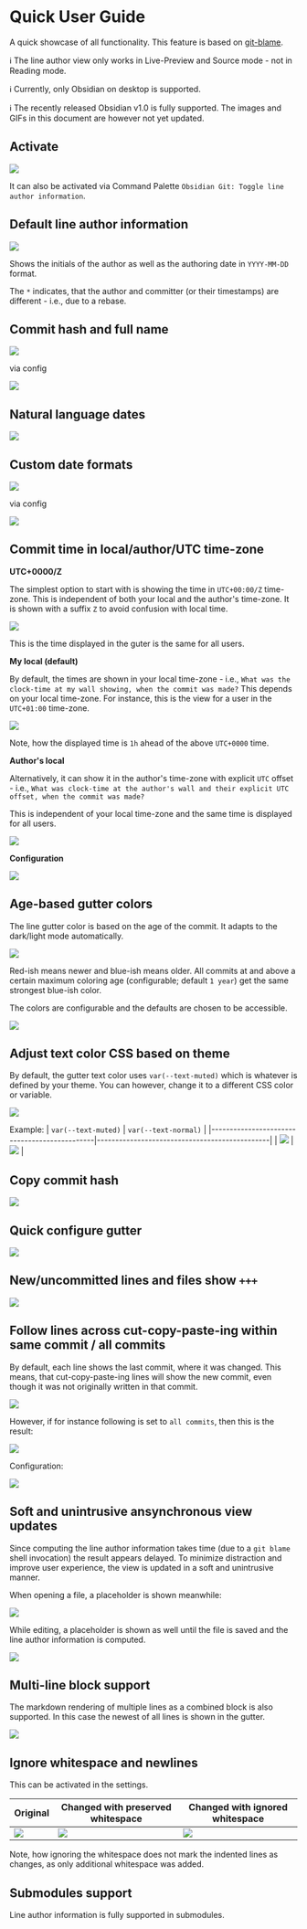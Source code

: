 # Quick User Guide

A quick showcase of all functionality. This feature is based on [git-blame](https://git-scm.com/docs/git-blame).

ℹ️ The line author view only works in Live-Preview and Source mode - not in Reading mode.

ℹ️ Currently, only Obsidian on desktop is supported.

ℹ️ The recently released Obsidian v1.0 is fully supported. The images and GIFs in this document are however not yet updated.

## Activate

![](assets/line-author-activate.png)

It can also be activated via Command Palette `Obsidian Git: Toggle line author information`.

## Default line author information

![](assets/line-author-default.png)

Shows the initials of the author as well as the authoring date in `YYYY-MM-DD` format.

The `*` indicates, that the author and committer (or their timestamps) are different - i.e., due to a rebase.

## Commit hash and full name

![](assets/line-author-commit-hash-full-name.png)

via config

![](assets/line-author-commit-hash-full-name-config.png)

## Natural language dates

![](assets/line-author-natural-language-dates.png)

## Custom date formats

![](assets/line-author-custom-dates.png)

via config

![](assets/line-author-custom-dates-config.png)

## Commit time in local/author/UTC time-zone

**UTC+0000/Z**

The simplest option to start with is showing the time in `UTC+00:00/Z` time-zone.
This is independent of both your local and the author's time-zone.
It is shown with a suffix `Z` to avoid confusion with local time.

![](assets/line-author-tz-utc0000.png)

This is the time displayed in the guter is the same for all users.

**My local (default)**

By default, the times are shown in your local time-zone - i.e., `What was the clock-time at my wall showing, when the commit was made?` This depends on your local time-zone. For instance, this is the view for a user in the `UTC+01:00` time-zone.

![](assets/line-author-tz-viewer-plus0100.png)

Note, how the displayed time is `1h` ahead of the above `UTC+0000` time.

**Author's local**

Alternatively, it can show it in the author's time-zone with explicit `UTC` offset - i.e., `What was clock-time at the author's wall and their explicit UTC offset, when the commit was made?`

This is independent of your local time-zone and the same time is displayed for all users.

![](assets/line-author-tz-author-local.png)

**Configuration**

![](assets/line-author-tz-config.png)

## Age-based gutter colors

The line gutter color is based on the age of the commit. It adapts to the dark/light mode automatically.

![](assets/line-author-dark-light.gif)

Red-ish means newer and blue-ish means older. All commits at and above a certain maximum coloring
age (configurable; default `1 year`) get the same strongest blue-ish color.

The colors are configurable and the defaults are chosen to be accessible.

![](assets/line-author-color-config.png)

## Adjust text color CSS based on theme

By default, the gutter text color uses `var(--text-muted)` which
is whatever is defined by your theme. You can however, change it to a different CSS
color or variable.

![](assets/line-author-text-color.png)

Example:
| `var(--text-muted)`                          | `var(--text-normal)`                          |
|----------------------------------------------|-----------------------------------------------|
| ![](assets/line-author-text-color-muted.png) | ![](assets/line-author-text-color-normal.png) |

## Copy commit hash

![](assets/line-author-copy-commit-hash.png)

## Quick configure gutter

![](assets/line-author-quick-configure-gutter.gif)

## New/uncommitted lines and files show `+++`

![](assets/line-author-untracked.png)

## Follow lines across cut-copy-paste-ing within same commit / all commits

By default, each line shows the last commit, where it was changed.
This means, that cut-copy-paste-ing lines will show the new commit,
even though it was not originally written in that commit.

![](assets/line-author-follow-no-follow.png)

However, if for instance following is set to `all commits`, then this is the result:

![](assets/line-author-follow-all-commits.png)

Configuration:

![](assets/line-author-follow-config.png)

## Soft and unintrusive ansynchronous view updates

Since computing the line author information takes time (due to a `git blame` shell invocation)
the result appears delayed. To minimize distraction and improve user experience,
the view is updated in a soft and unintrusive manner.

When opening a file, a placeholder is shown meanwhile:

![](assets/line-author-soft-unintrusive-ux.gif)

While editing, a placeholder is shown as well until the file is saved and the line author information is computed.

![](assets/line-author-soft-unintrusive-ux-editing.gif)

## Multi-line block support

The markdown rendering of multiple lines as a combined block is also supported.
In this case the newest of all lines is shown in the gutter.

![](assets/line-author-multi-line-newest.gif)

## Ignore whitespace and newlines

This can be activated in the settings.

| **Original** | **Changed with preserved whitespace** | **Changed with ignored whitespace** |
|------------------------------------------------------|-------------------------------------------------------|-------------------------------------------------------|
| ![](assets/line-author-ignore-whitespace-before.png) | ![](assets/line-author-ignore-whitespace-preserved.png) | ![](assets/line-author-ignore-whitespace-ignored.png) |

Note, how ignoring the whitespace does not mark the indented
lines as changes, as only additional whitespace was added.

## Submodules support

Line author information is fully supported in submodules.